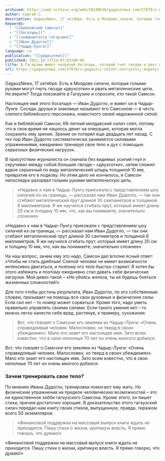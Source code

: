 ```yaml
---
archived: https://web.archive.org/web/20240630/gagauznews.com/57878/v-gagauzii-zhivet-nezryachij-bogatyr-kotoryj-gnet-gvozdi-i-rvet-tsepi.html
author: Сергей С.
description: GagauzNews, 17 октября. Есть в Молдове силачи, которые голыми руками могут гнуть гвозди «двухсотки» и рвать металлические цепи. Не верите? Тогда поезжайте в Гагаузию и спросите, кто такой Самсон. Настоящее имя этого богатыря — Иван Дудогло, и живет он в Чадыр-Лунге. Соседи, друзья и знакомые называют его Самсоном — в честь слепого библейского персонажа, известного своей недюжинной силой. Как и библейский Самсон, 68-летний молдавский силач слеп, потому что в свое время не нашлось денег на операцию, которая могла сохранить ему зрение. Зрение он потерял еще двадцать лет назад. С тех пор Иван Дудогло систематически занимается силовыми упражнениями, ежедневно тренируя свое […]
keywords:
  - "[[Библейский Самсон]]"
  - "[[богатырь]]"
  - "[[знаменитости гагаузии]]"
  - "[[Иван Дудогло]]"
  - "[[Чадыр-Лунга]]"
language: ru
publication: "[[gagauznews]]"
published: 2021-10-17T14:07:01+00:00
title: В Гагаузии живет незрячий богатырь, который гнет гвозди и рвет цепи - библейский Самсон
url: https://gagauznews.com/57878/v-gagauzii-zhivet-nezryachij-bogatyr-kotoryj-gnet-gvozdi-i-rvet-tsepi.html
---
```


GagauzNews, 17 октября. Есть в Молдове силачи, которые голыми руками могут гнуть гвозди «двухсотки» и рвать металлические цепи. Не верите? Тогда поезжайте в Гагаузию и спросите, кто такой Самсон.

Настоящее имя этого богатыря — Иван Дудогло, и живет он в Чадыр-Лунге. Соседи, друзья и знакомые называют его Самсоном — в честь слепого библейского персонажа, известного своей недюжинной силой.

Как и библейский Самсон, 68-летний молдавский силач слеп, потому что в свое время не нашлось денег на операцию, которая могла сохранить ему зрение. Зрение он потерял еще двадцать лет назад. С тех пор Иван Дудогло систематически занимается силовыми упражнениями, ежедневно тренируя свое тело и дух с помощью серьезных физических нагрузок.

В присутствии журналиста он сначала без видимых усилий гнул и скручивал между собой большие гвозди – «двухсотки», затем сложил вдвое серьезный по виду металлический штырь толщиной 10 мм, превратив его в подкову. Но этим дело не кончилось, и Самсон напоследок разорвал голыми руками металлическую цепь.



> «Недавно к нам в Чадыр-Лунгу приезжали с представлением шоу силачей из-за границы, — рассказал нам Иван Дудогло, — так они сгибают металлический прут длиной 30 сантиметров и толщиной 8 миллиметров. Я же научился сгибать прут, который имеет длину 20 см и толщину 10 мм, что, как вы понимаете, значительно сложнее»

«Недавно к нам в Чадыр-Лунгу приезжали с представлением шоу силачей из-за границы, — рассказал нам Иван Дудогло, — так они сгибают металлический прут длиной 30 сантиметров и толщиной 8 миллиметров. Я же научился сгибать прут, который имеет длину 20 см и толщину 10 мм, что, как вы понимаете, значительно сложнее»

На наш вопрос, зачем ему это надо, Самсон дал вполне ясный ответ: «Чтобы не стать дряблым! Слепой человек не имеет возможности интенсивно двигаться, и поэтому его тело быстро стареет. Я хотел бы этого избежать и поэтому ежедневно стал давать себе физические нагрузки. Мой девиз такой – «Не убоясь железа, ты не будешь бояться жизненных сложностей!»

Для того чтобы достичь результата, Иван Дудогло, по его собственным словам, призывает на помощь все свои духовные и физические силы. Если сил нет – то номер может сорваться. Кроме того, надо уметь правильно управлять своими силами. Если такого умения нет – то можно легко нанести себе вред, растянув, к примеру, сухожилия.

> Вот, что говорят о Самсоне его земляки из Чадыр-Лунги: «Очень справедливый человек. Малословен, но тверд в своих убеждениях». Мало кто знает его настоящее имя. Зато всем известно, что в свои неполные 70 лет он очень многого добился.

Вот, что говорят о Самсоне его земляки из Чадыр-Лунги: «Очень справедливый человек. Малословен, но тверд в своих убеждениях». Мало кто знает его настоящее имя. Зато всем известно, что в свои неполные 70 лет он очень многого добился.



### Зачем тренировать свое тело?

По мнению Ивана Дудогло, тренировки помогают ему жить. Но физические упражнения на пределе человеческих возможностей – это не единственное хобби гагаузского Самсона. Кроме этого, он пишет стихи, причем достаточно хорошие. В доказательство этого гагаузский силач передал нам книгу своих стихов, выпущенную, правда, тиражом всего 50 экземпляров.

> «Финансовой поддержки на массовый выпуск книги ждать не приходится. Пишу стихи о жизни, критикую власть. Я прямо говорю, что думаю!»

«Финансовой поддержки на массовый выпуск книги ждать не приходится. Пишу стихи о жизни, критикую власть. Я прямо говорю, что думаю!»
